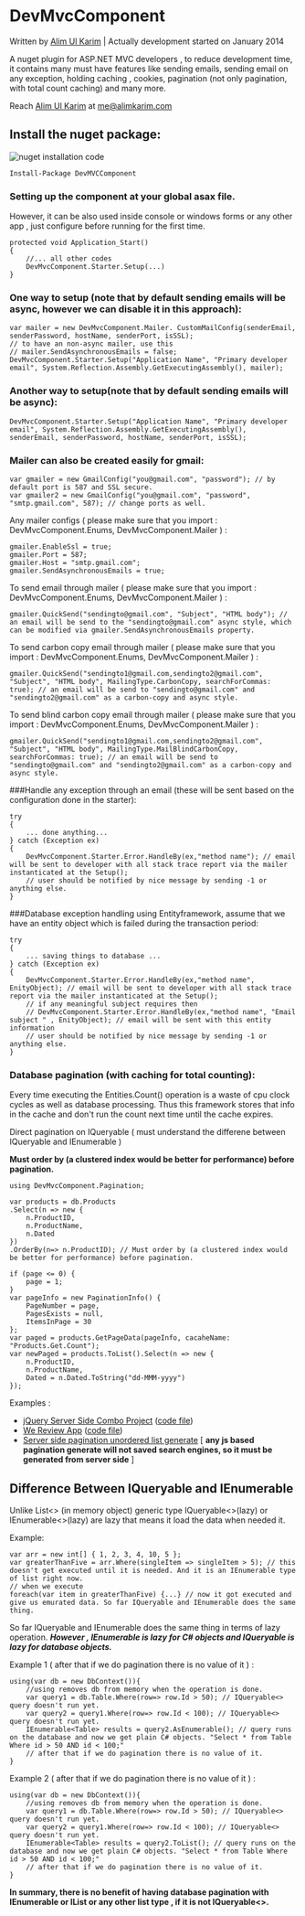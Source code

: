 # DevMvcComponent #

Written by [Alim Ul Karim](https://github.com/aukgit "Alim Ul Karim (Github account)") | Actually development started on January 2014

A nuget plugin for ASP.NET MVC developers , to reduce development time, it contains many must have features like sending emails, sending email on any exception, holding caching , cookies, pagination (not only pagination, with total count caching) and many more.

Reach [Alim Ul Karim](https://github.com/aukgit "Alim Ul Karim (Github account)") at [me@alimkarim.com](me@alimkarim.com "email alim ul karim")

## Install the nuget package:
![nuget installation code](https://raw.githubusercontent.com/aukgit/DevMVCComponent/001b38c94e354037c37e3eac3ee1603da4dd5cde/Images/nuget.png)

    Install-Package DevMVCComponent

### Setting up the component at your global asax file. 

However, it can be also used inside console or windows forms or any other app , just configure before running for the first time.

    protected void Application_Start()
    {
	   	//... all other codes
	    DevMvcComponent.Starter.Setup(...)
    }
   

### One way to setup (note that by default sending emails will be async, however we can disable it in this approach):

    var mailer = new DevMvcComponent.Mailer. CustomMailConfig(senderEmail, senderPassword, hostName, senderPort, isSSL);
	// to have an non-async mailer, use this
	// mailer.SendAsynchronousEmails = false;
    DevMvcComponent.Starter.Setup("Application Name", "Primary developer email", System.Reflection.Assembly.GetExecutingAssembly(), mailer);

### Another way to setup(note that by default sending emails will be async):

    DevMvcComponent.Starter.Setup("Application Name", "Primary developer email", System.Reflection.Assembly.GetExecutingAssembly(), senderEmail, senderPassword, hostName, senderPort, isSSL);

### Mailer can also be created easily for gmail:

    var gmailer = new GmailConfig("you@gmail.com", "password"); // by default port is 587 and SSL secure.
    var gmailer2 = new GmailConfig("you@gmail.com", "password", "smtp.gmail.com", 587); // change ports as well.

Any mailer configs ( please make sure that you import : DevMvcComponent.Enums, DevMvcComponent.Mailer ) :

    gmailer.EnableSsl = true;
    gmailer.Port = 587;
    gmailer.Host = "smtp.gmail.com";
    gmailer.SendAsynchronousEmails = true;

To send email through mailer ( please make sure that you import : DevMvcComponent.Enums, DevMvcComponent.Mailer ) :
    
    gmailer.QuickSend("sendingto@gmail.com", "Subject", "HTML body"); // an email will be send to the "sendingto@gmail.com" async style, which can be modified via gmailer.SendAsynchronousEmails property.

To send carbon copy email through mailer ( please make sure that you import : DevMvcComponent.Enums, DevMvcComponent.Mailer ) :
    
    gmailer.QuickSend("sendingto1@gmail.com,sendingto2@gmail.com", "Subject", "HTML body", MailingType.CarbonCopy, searchForCommas: true); // an email will be send to "sendingto@gmail.com" and "sendingto2@gmail.com" as a carbon-copy and async style.
To send blind carbon copy email through mailer ( please make sure that you import : DevMvcComponent.Enums, DevMvcComponent.Mailer ) :
    
    gmailer.QuickSend("sendingto1@gmail.com,sendingto2@gmail.com", "Subject", "HTML body", MailingType.MailBlindCarbonCopy, searchForCommas: true); // an email will be send to "sendingto@gmail.com" and "sendingto2@gmail.com" as a carbon-copy and async style.

###Handle any exception through an email (these will be sent based on the configuration done in the starter):

    try
    {
    	... done anything...
    } catch (Exception ex)
    {
    	DevMvcComponent.Starter.Error.HandleBy(ex,"method name"); // email will be sent to developer with all stack trace report via the mailer instanticated at the Setup();
		// user should be notified by nice message by sending -1 or anything else.
    }   
###Database exception handling using Entityframework, assume that we have an entity object which is failed during the transaction period:

    try
    {
    	... saving things to database ...
    } catch (Exception ex)
    {
    	DevMvcComponent.Starter.Error.HandleBy(ex,"method name", EnityObject); // email will be sent to developer with all stack trace report via the mailer instanticated at the Setup();
		// if any meaningful subject requires then 
    	// DevMvcComponent.Starter.Error.HandleBy(ex,"method name", "Email subject " , EnityObject); // email will be sent with this entity information 
		// user should be notified by nice message by sending -1 or anything else.
    }   

### Database pagination (with caching for total counting):

Every time executing the Entities.Count() operation is a waste of cpu clock cycles as well as database processing. Thus this framework stores that info in the cache and don't run the count next time until the cache expires.

Direct pagination on IQueryable ( must understand the differene between IQueryable and IEnumerable )

**Must order by (a clustered index would be better for performance) before pagination.**

	using DevMvcComponent.Pagination;

    var products = db.Products
    .Select(n => new {
        n.ProductID,
        n.ProductName,
        n.Dated
    })
    .OrderBy(n=> n.ProductID); // Must order by (a clustered index would be better for performance) before pagination.

	if (page <= 0) {
	    page = 1;
	}
	var pageInfo = new PaginationInfo() {
	    PageNumber = page,
	    PagesExists = null,
	    ItemsInPage = 30
	};
	var paged = products.GetPageData(pageInfo, cacaheName: "Products.Get.Count");
	var newPaged = products.ToList().Select(n => new {
	    n.ProductID,
	    n.ProductName,
	    Dated = n.Dated.ToString("dd-MMM-yyyy")
	});

Examples : 

- [jQuery Server Side Combo Project](http://bit.ly/1OnTnyW)   ([code file](http://bit.ly/1OnTquy "Code file for pagination"))  
- [We Review App](http://bit.ly/1OnTJFM)   ([code file](http://bit.ly/1OnTI4B "Code file for pagination"))  
- [Server side pagination unordered list generate](http://bit.ly/1CRFvfK "Server side HTML ul list for SEO optimization")  [ **any js based pagination generate will not saved search engines, so it must be generated from server side** ]

## Difference Between IQueryable and IEnumerable

Unlike List<> (in memory object) generic type IQueryable<>(lazy) or IEnumerable<>(lazy) are lazy that means it load the data when needed it.

Example:

	var arr = new int[] { 1, 2, 3, 4, 10, 5 };
    var greaterThanFive = arr.Where(singleItem => singleItem > 5); // this doesn't get executed until it is needed. And it is an IEnumerable type of list right now.
	// when we execute 
	foreach(var item in greaterThanFive) {...} // now it got executed and give us emurated data. So far IQueryable and IEnumerable does the same thing.

So far IQueryable and IEnumerable does the same thing in terms of lazy operation.
***However , IEnumerable is lazy for C# objects and IQueryable is lazy for database objects.***

Example 1 ( after that if we do pagination there is no value of it ) :	

    using(var db = new DbContext()){
    	//using removes db from memory when the operation is done.
    	var query1 = db.Table.Where(row=> row.Id > 50); // IQueryable<>  query doesn't run yet.
    	var query2 = query1.Where(row=> row.Id < 100); // IQueryable<> query doesn't run yet.
    	IEnumerable<Table> results = query2.AsEnumerable(); // query runs on the database and now we get plain C# objects. "Select * from Table Where id > 50 AND id < 100;"
    	// after that if we do pagination there is no value of it.
    }


Example 2 ( after that if we do pagination there is no value of it ) :	

    using(var db = new DbContext()){
    	//using removes db from memory when the operation is done.
    	var query1 = db.Table.Where(row=> row.Id > 50); // IQueryable<> query doesn't run yet.
    	var query2 = query1.Where(row=> row.Id < 100); // IQueryable<> query doesn't run yet.
    	IEnumerable<Table> results = query2.ToList(); // query runs on the database and now we get plain C# objects. "Select * from Table Where id > 50 AND id < 100;"
    	// after that if we do pagination there is no value of it.
    }

**In summary, there is no benefit of having database pagination with IEnumerable or IList or any other list type , if it is not IQueryable<>.**